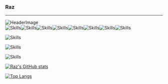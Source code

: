 ### Raz
---
![HeaderImage](https://i.imgur.com/zNrjkhj.jpg)
<br>
![Skills](https://camo.githubusercontent.com/32a3ee49d1c4fb4fc114a4f0a78bb075e4bdcc1970c06fc7ee48ceb8b8736457/68747470733a2f2f696d672e736869656c64732e696f2f62616467652f636f64652d68746d6c2d4533344632363f6c6f676f3d68746d6c35266c6f676f57696474683d3330266c6162656c436f6c6f723d626c61636b267374796c653d666f722d7468652d6261646765)![Skills](https://camo.githubusercontent.com/7e0d568854cffaaa23f25257b3e1d0e0dcf6f8ee022c21b2ef9d560828777461/68747470733a2f2f696d672e736869656c64732e696f2f62616467652f636f64652d6373732d3135373242363f6c6f676f3d63737333266c6f676f57696474683d3330266c6162656c436f6c6f723d626c61636b267374796c653d666f722d7468652d6261646765266c6f676f436f6c6f723d313537324236)![Skills](https://camo.githubusercontent.com/8381d28de2469b86f8c476ba3e0faff044654f691bb407223e8fb320027a13bf/68747470733a2f2f696d672e736869656c64732e696f2f62616467652f636f64652d6a6176617363726970742d4637444631453f6c6f676f3d6a617661736372697074266c6f676f57696474683d3330266c6162656c436f6c6f723d626c61636b267374796c653d666f722d7468652d6261646765)![Skills](https://camo.githubusercontent.com/48725628dca941abd295c4efe0c50114b041461724e44571bd1b560f555aef5c/68747470733a2f2f696d672e736869656c64732e696f2f62616467652f636f64652d72656163742d626c75653f6c6f676f57696474683d3330266c6162656c436f6c6f723d626c61636b267374796c653d666f722d7468652d6261646765266c6f676f3d7265616374)![Skills](https://camo.githubusercontent.com/6650d9d11db0d99e6ae781675fc56584416f291a84007f7695b7e5b5a2384dea/68747470733a2f2f696d672e736869656c64732e696f2f62616467652f746f6f6c732d626f6f7473747261702d3536334437433f6c6f676f3d626f6f747374726170266c6f676f57696474683d3330266c6162656c436f6c6f723d626c61636b267374796c653d666f722d7468652d6261646765)![Skills](https://camo.githubusercontent.com/c9e6e02617118f09f3a1e2b43748983f91f401f3c67d1d83ee4542d2dbef7a71/68747470733a2f2f696d672e736869656c64732e696f2f62616467652f636f64652d6e6f64652e6a732d3333393933333f6c6f676f3d6e6f64652e6a73266c6f676f57696474683d3330266c6162656c436f6c6f723d626c61636b267374796c653d666f722d7468652d6261646765)![Skills](https://camo.githubusercontent.com/bd16e9b912e2fba3084eb6e17e06ea569b88d1b010958f4dc24a8d88bf1e8a65/68747470733a2f2f696d672e736869656c64732e696f2f62616467652f636f64652d4d6f6e676f44422d3333393933333f6c6f676f3d4d6f6e676f4442266c6f676f57696474683d3330266c6162656c436f6c6f723d626c61636b267374796c653d666f722d7468652d6261646765)![Skills](https://camo.githubusercontent.com/6c7a6c274979fb99140730c71a03eb8721da137c1b8d4db71d7c82f153f308a4/68747470733a2f2f696d672e736869656c64732e696f2f62616467652f636f64652d46697265626173652d4646464630303f6c6f676f3d4669726562617365266c6f676f57696474683d3330266c6162656c436f6c6f723d626c61636b267374796c653d666f722d7468652d6261646765)

![Skills](https://camo.githubusercontent.com/8381d28de2469b86f8c476ba3e0faff044654f691bb407223e8fb320027a13bf/68747470733a2f2f696d672e736869656c64732e696f2f62616467652f636f64652d6a6176617363726970742d4637444631453f6c6f676f3d6a617661736372697074266c6f676f57696474683d3330266c6162656c436f6c6f723d626c61636b267374796c653d666f722d7468652d6261646765)

![Skills](https://camo.githubusercontent.com/8381d28de2469b86f8c476ba3e0faff044654f691bb407223e8fb320027a13bf/68747470733a2f2f696d672e736869656c64732e696f2f62616467652f636f64652d6a6176617363726970742d4637444631453f6c6f676f3d6a617661736372697074266c6f676f57696474683d3330266c6162656c436f6c6f723d626c61636b267374796c653d666f722d7468652d6261646765)

![Skills](https://camo.githubusercontent.com/8381d28de2469b86f8c476ba3e0faff044654f691bb407223e8fb320027a13bf/68747470733a2f2f696d672e736869656c64732e696f2f62616467652f636f64652d6a6176617363726970742d4637444631453f6c6f676f3d6a617661736372697074266c6f676f57696474683d3330266c6162656c436f6c6f723d626c61636b267374796c653d666f722d7468652d6261646765)

[![Raz's GitHub stats](https://github-readme-stats.vercel.app/api?username=TRH-Raz)](https://github.com/TRH-Raz/github-readme-stats)

[![Top Langs](https://github-readme-stats.vercel.app/api/top-langs/?username=TRH-Raz&layout=compact)](https://github.com/TRH-Raz/github-readme-stats)
